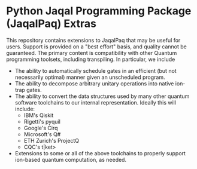 # Python Jaqal Programming Package (JaqalPaq) Extras
This repository contains extensions to JaqalPaq that may be useful for
users.  Support is provided on a "best effort" basis, and quality cannot be
guaranteed.  The primary content is compatibility with other Quantum
programming toolsets, including transpiling.  In particular, we include
* The ability to automatically schedule gates in an efficient (but not
  necessarily optimal) manner given an unscheduled program.
* The ability to decompose arbitrary unitary operations into native ion-trap
  gates.
* The ability to convert the data structures used by many other quantum
  software toolchains to our internal representation. Ideally this will
  include:
    * IBM's Qiskit
    * Rigetti's pyquil
    * Google's Cirq
    * Microsoft's Q#
    * ETH Zurich's ProjectQ
    * CQC's t|ket>
* Extensions to some or all of the above toolchains to properly support
  ion-based quantum computation, as needed.
